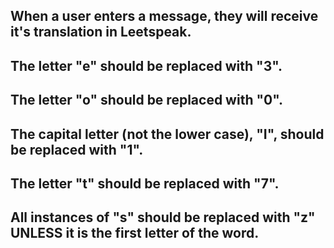 ## When a user enters a message, they will receive it's translation in Leetspeak.

## The letter "e" should be replaced with "3".
## The letter "o" should be replaced with "0".
## The capital letter (not the lower case), "I", should be replaced with "1".
## The letter "t" should be replaced with "7".
## All instances of "s" should be replaced with "z" UNLESS it is the first letter of the word.
